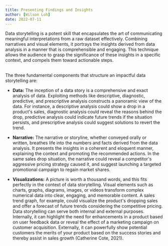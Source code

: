 ```yaml
---
title: Presenting Findings and Insights
author: [Wilson Loh]
date: 2022-07-11
---
```


Data storytelling is a potent skill that encapsulates the art of communicating meaningful interpretations from a raw dataset effectively. Combining narratives and visual elements, it portrays the insights derived from data analysis in a manner that is comprehensible and engaging. This technique allows the audience to grasp the significance of these insights in a specific context, and compels them toward actionable steps.

<br>
The three fundamental components that structure an impactful data storytelling are:

- **Data:** The inception of a data story is a comprehensive and exact analysis of data. Exploiting methods like descriptive, diagnostic, predictive, and prescriptive analysis constructs a panoramic view of the data. For instance, a descriptive analysis could show a drop in a product's sales, diagnostic analysis could reveal the reasons behind the drop, predictive analysis could indicate future trends if the situation persists, and prescriptive analysis could suggest solutions to revert the trend.

- **Narrative:** The narrative or storyline, whether conveyed orally or written, breathes life into the numbers and facts derived from the data analysis. It presents the insights in a coherent and eloquent manner, explaining the context and promoting the recommended actions. In the same sales drop situation, the narrative could reveal a competitor's aggressive pricing strategy caused it, and suggest launching a targeted promotional campaign to regain market shares.

- **Visualizations:** A picture is worth a thousand words, and this fits perfectly in the context of data storytelling. Visual elements such as charts, graphs, diagrams, images, or videos transform complex numerical data into clear, engaging, and memorable content. A sales trend graph, for example, could visualize the product's dropping sales and offer a forecast of future trends considering the competitive pricing.
Data storytelling can serve both internal and external purposes. Internally, it can highlight the need for enhancements in a product based on user feedback data or reveal the effect of a marketing campaign on customer acquisition. Externally, it can powerfully show potential customers the merits of your product based on the success stories and thereby assist in sales growth (Catherine Cote, 2021).
